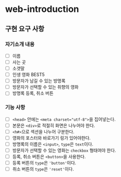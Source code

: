 # web-introduction

## 구현 요구 사항

### 자기소개 내용
- [ ] 이름
- [ ] 사는 곳
- [ ] 소갯말
- [ ] 인생 영화 BEST5
- [ ] 방문자가 남길 수 있는 방명록
- [ ] 방문자가 선택할 수 있는 취향의 영화
- [ ] 방명록 등록, 취소 버튼

### 기능 사항
- [ ] `<head>` 안에는 `<meta charset="utf-8">`을 집어넣는다.
- [ ] 본문은 `<div>`로 적절히 화면은 나누어야 한다.
- [ ] `<h#>`으로 섹션을 나누어 구분한다.
- [ ] 영화의 포스터와 바로가기 링가 있어야한다.
- [ ] 방명록의 이름은 `<input>`, `type`은 `text`이다.
- [ ] 방문자가 선택할 수 있는 영화는 `checkbox` 형태여야 한다.
- [ ] 등록, 취소 버튼은 `<button>`을 사용한다.
- [ ] 등록 버튼의 `type`은 `'button'`이다.
- [ ] 취소 버튼의 `type`은 `'reset'`이다.
